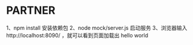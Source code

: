 # PARTNER

1、npm install            安装依赖包
2、node mock/server.js    启动服务
3、浏览器输入 http://localhost:8090/ ，就可以看到页面加载出 hello world
